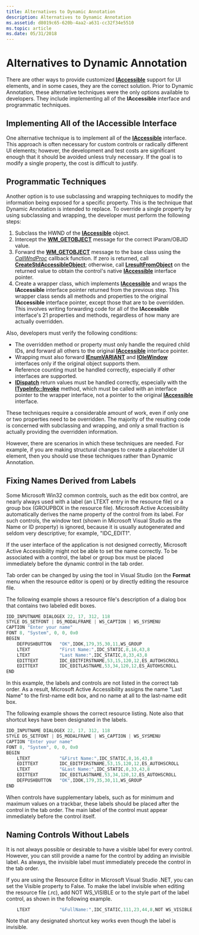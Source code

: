 ```yaml
---
title: Alternatives to Dynamic Annotation
description: Alternatives to Dynamic Annotation
ms.assetid: d8019c65-620b-4aa2-a631-cc32f34e5510
ms.topic: article
ms.date: 05/31/2018
---
```


# Alternatives to Dynamic Annotation

There are other ways to provide customized [**IAccessible**](/windows/desktop/api/oleacc/nn-oleacc-iaccessible) support for UI elements, and in some cases, they are the correct solution. Prior to Dynamic Annotation, these alternative techniques were the only options available to developers. They include implementing all of the **IAccessible** interface and programmatic techniques.

## Implementing All of the IAccessible Interface

One alternative technique is to implement all of the [**IAccessible**](/windows/desktop/api/oleacc/nn-oleacc-iaccessible) interface. This approach is often necessary for custom controls or radically different UI elements; however, the development and test costs are significant enough that it should be avoided unless truly necessary. If the goal is to modify a single property, the cost is difficult to justify.

## Programmatic Techniques

Another option is to use subclassing and wrapping techniques to modify the information being exposed for a specific property. This is the technique that Dynamic Annotation is intended to replace. To override a single property by using subclassing and wrapping, the developer must perform the following steps:

1.  Subclass the HWND of the [**IAccessible**](/windows/desktop/api/oleacc/nn-oleacc-iaccessible) object.
2.  Intercept the [**WM\_GETOBJECT**](wm-getobject.md) message for the correct IParam/OBJID value.
3.  Forward the [**WM\_GETOBJECT**](wm-getobject.md) message to the base class using the [*CallWndProc*](callwndproc.md) callback function. If zero is returned, call [**CreateStdAccessibleObject**](/windows/desktop/api/Oleacc/nf-oleacc-createstdaccessibleobject); otherwise, call [**LresultFromObject**](/windows/desktop/api/Oleacc/nf-oleacc-lresultfromobject) on the returned value to obtain the control's native [**IAccessible**](/windows/desktop/api/oleacc/nn-oleacc-iaccessible) interface pointer.
4.  Create a wrapper class, which implements [**IAccessible**](/windows/desktop/api/oleacc/nn-oleacc-iaccessible) and wraps the **IAccessible** interface pointer returned from the previous step. This wrapper class sends all methods and properties to the original **IAccessible** interface pointer, except those that are to be overridden. This involves writing forwarding code for all of the **IAccessible** interface's 21 properties and methods, regardless of how many are actually overridden.

Also, developers must verify the following conditions:

-   The overridden method or property must only handle the required child IDs, and forward all others to the original [**IAccessible**](/windows/desktop/api/oleacc/nn-oleacc-iaccessible) interface pointer.
-   Wrapping must also forward [**IEnumVARIANT**](/previous-versions/windows/desktop/api/oaidl/nn-oaidl-ienumvariant) and [**IOleWindow**](/windows/desktop/api/oleidl/nn-oleidl-iolewindow) interfaces only if the original object supports them.
-   Reference counting must be handled correctly, especially if other interfaces are supported.
-   [**IDispatch**](idispatch-interface.md) return values must be handled correctly, especially with the [**ITypeInfo::Invoke**](/previous-versions/windows/desktop/api/oaidl/nf-oaidl-itypeinfo-invoke) method, which must be called with an interface pointer to the wrapper interface, not a pointer to the original [**IAccessible**](/windows/desktop/api/oleacc/nn-oleacc-iaccessible) interface.

These techniques require a considerable amount of work, even if only one or two properties need to be overridden. The majority of the resulting code is concerned with subclassing and wrapping, and only a small fraction is actually providing the overridden information.

However, there are scenarios in which these techniques are needed. For example, if you are making structural changes to create a placeholder UI element, then you should use these techniques rather than Dynamic Annotation.

## Fixing Names Derived from Labels

Some Microsoft Win32 common controls, such as the edit box control, are nearly always used with a label (an LTEXT entry in the resource file) or a group box (GROUPBOX in the resource file). Microsoft Active Accessibility automatically derives the name property of the control from its label. For such controls, the window text (shown in Microsoft Visual Studio as the Name or ID property) is ignored, because it is usually autogenerated and seldom very descriptive; for example, "IDC\_EDIT1".

If the user interface of the application is not designed correctly, Microsoft Active Accessibility might not be able to set the name correctly. To be associated with a control, the label or group box must be placed immediately before the dynamic control in the tab order.

Tab order can be changed by using the tool in Visual Studio (on the **Format** menu when the resource editor is open) or by directly editing the resource file.

The following example shows a resource file's description of a dialog box that contains two labeled edit boxes.


```C++
IDD_INPUTNAME DIALOGEX 22, 17, 312, 118
STYLE DS_SETFONT | DS_MODALFRAME | WS_CAPTION | WS_SYSMENU
CAPTION "Enter your name"
FONT 8, "System", 0, 0, 0x0
BEGIN
    DEFPUSHBUTTON   "OK",IDOK,179,35,30,11,WS_GROUP
    LTEXT           "First Name:",IDC_STATIC,8,16,43,8
    LTEXT           "Last Name:",IDC_STATIC,8,33,43,8
    EDITTEXT        IDC_EDITFIRSTNAME,53,15,120,12,ES_AUTOHSCROLL
    EDITTEXT        IDC_EDITLASTNAME,53,34,120,12,ES_AUTOHSCROLL
END
```



In this example, the labels and controls are not listed in the correct tab order. As a result, Microsoft Active Accessibility assigns the name "Last Name" to the first-name edit box, and no name at all to the last-name edit box.

The following example shows the correct resource listing. Note also that shortcut keys have been designated in the labels.


```C++
IDD_INPUTNAME DIALOGEX 22, 17, 312, 118
STYLE DS_SETFONT | DS_MODALFRAME | WS_CAPTION | WS_SYSMENU
CAPTION "Enter your name"
FONT 8, "System", 0, 0, 0x0
BEGIN
    LTEXT           "&First Name:",IDC_STATIC,8,16,43,8
    EDITTEXT        IDC_EDITFIRSTNAME,53,15,120,12,ES_AUTOHSCROLL
    LTEXT           "&Last Name:",IDC_STATIC,8,33,43,8
    EDITTEXT        IDC_EDITLASTNAME,53,34,120,12,ES_AUTOHSCROLL
    DEFPUSHBUTTON   "OK",IDOK,179,35,30,11,WS_GROUP
END
```



When controls have supplementary labels, such as for minimum and maximum values on a trackbar, these labels should be placed after the control in the tab order. The main label of the control must appear immediately before the control itself.

## Naming Controls Without Labels

It is not always possible or desirable to have a visible label for every control. However, you can still provide a name for the control by adding an invisible label. As always, the invisible label must immediately precede the control in the tab order.

If you are using the Resource Editor in Microsoft Visual Studio .NET, you can set the Visible property to False. To make the label invisible when editing the resource file (.rc), add NOT WS\_VISIBLE or to the style part of the label control, as shown in the following example.


```C++
    LTEXT           "&FullName:",IDC_STATIC,111,23,44,8,NOT WS_VISIBLE
```



Note that any designated shortcut key works even though the label is invisible.

 

 